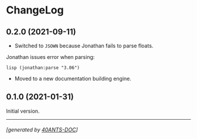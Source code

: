 <a id="x-28ANAFANAFO-2FCHANGELOG-3A-40CHANGELOG-2040ANTS-DOC-2FLOCATIVES-3ASECTION-29"></a>

# ChangeLog

<a id="x-28ANAFANAFO-2FCHANGELOG-3A-3A-7C0-2E2-2E0-7C-2040ANTS-DOC-2FLOCATIVES-3ASECTION-29"></a>

## 0.2.0 (2021-09-11)

* Switched to `JSOWN` because Jonathan fails to parse floats.

Jonathan issues error when parsing:

  `lisp
  (jonathan:parse "3.06")
`
- Moved to a new documentation building engine.

<a id="x-28ANAFANAFO-2FCHANGELOG-3A-3A-7C0-2E1-2E0-7C-2040ANTS-DOC-2FLOCATIVES-3ASECTION-29"></a>

## 0.1.0 (2021-01-31)

Initial version.



* * *
###### [generated by [40ANTS-DOC](https://40ants.com/doc/)]
